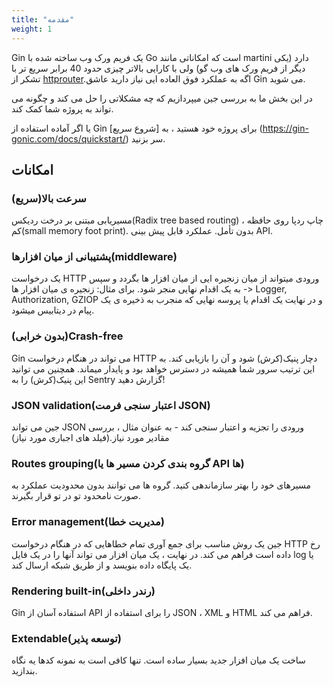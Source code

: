 ```yaml
---
title: "مقدمه"
weight: 1
---
```


Gin یک فریم ورک وب ساخته شده با Go است که امکاناتی مانند martini دارد (یکی دیگر از فریم ورک های وب گو) ولی با کارایی بالاتر چیزی حدود 40 برابر سریع تر با تشکر از [httprouter](https://github.com/iamAmirrezaSaki/website.git).اگه به عملکرد فوق العاده ایی نیاز دارید عاشق Gin می شوید.

در این بخش ما به بررسی جین میپردازیم که چه مشکلاتی را حل می کند و چگونه می تواند به پروژه شما کمک کند.

یا اگر آماده استفاده از Gin برای پروژه خود هستید ، به [شروع سریع] (https://gin-gonic.com/docs/quickstart/) سر بزنید.

## امکانات

### سرعت بالا(سریع)

مسیریابی مبتنی بر درخت ردیکس(Radix tree based routing) ، چاپ ردپا روی حافظه کم(small memory foot print). بدون تأمل. عملکرد قابل پیش بینی API.

### پشتیبانی از میان افزارها(middleware)

یک درخواست HTTP ورودی میتواند از میان زنجیره ایی از میان افزار ها بگردد و سپس به یک اقدام نهایی منجر شود.
برای مثال: زنجیره ی میان افزار ها -> Logger, Authorization, GZIOP و در نهایت یک اقدام یا پروسه نهایی که منجرب به ذخیره ی یک پیام در دیتابیس میشود.

### (بدون خرابی)Crash-free

Gin می تواند در هنگام درخواست HTTP دچار پنیک(کرش) شود و آن را بازیابی کند. به این ترتیب سرور شما همیشه در دسترس خواهد بود و پایدار میماند. همچنین می توانید این پنیک(کرش) را به Sentry گزارش دهید!

### JSON validation(اعتبار سنجی فرمت JSON)

جین می تواند JSON ورودی را تجزیه و اعتبار سنجی کند - به عنوان مثال ، بررسی مقادیر مورد نیاز.(فیلد های اجباری مورد نیاز)

### Routes grouping(گروه بندی کردن مسیر ها یا API ها)

مسیرهای خود را بهتر سازماندهی کنید. گروه ها می توانند بدون محدودیت عملکرد به صورت نامحدود تو در تو قرار بگیرند.

### Error management(مدیریت خطا)

جین یک روش مناسب برای جمع آوری تمام خطاهایی که در هنگام درخواست HTTP رخ داده است فراهم می کند. در نهایت ، یک میان افزار می تواند آنها را در یک فایل log یا یک پایگاه داده بنویسد و از طریق شبکه ارسال کند.

### Rendering built-in(رندر داخلی)

Gin استفاده آسان از API را برای استفاده از JSON ، XML و HTML فراهم می کند.

### Extendable(توسعه پذیر)

ساخت یک میان افزار جدید بسیار ساده است. تنها کافی است به نمونه کدها یه نگاه بندازید.
